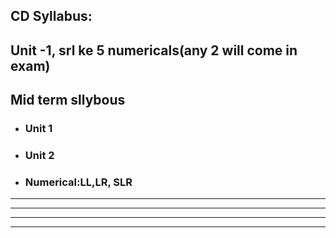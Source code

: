 ## CD Syllabus:
## Unit -1, srl ke 5 numericals(any 2 will come in exam)

## Mid term sllybous 
- ### Unit 1 
- ### Unit 2
- ### Numerical:LL,LR, SLR




---
---
---
---
